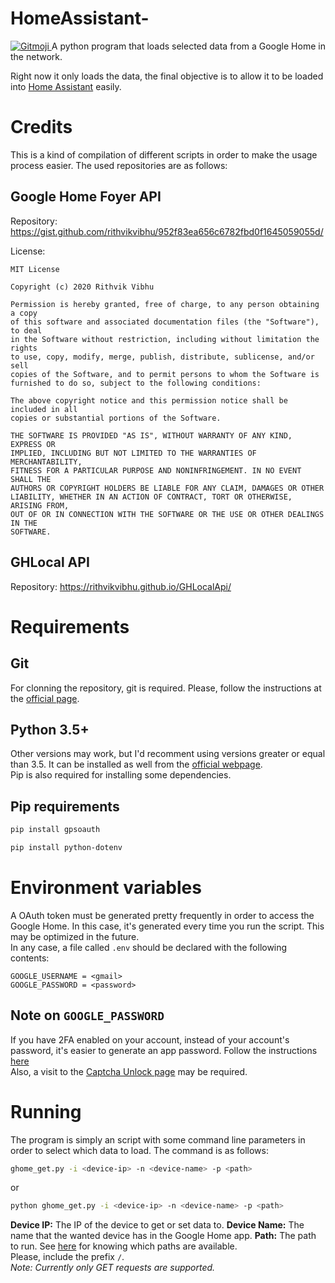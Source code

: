# HomeAssistant-
<a href="https://gitmoji.dev">
  <img src="https://img.shields.io/badge/gitmoji-%20😜%20😍-FFDD67.svg?style=flat-square" alt="Gitmoji">
</a>
A python program that loads selected data from a Google Home in the network.

Right now it only loads the data, the final objective is to allow it to be loaded into [Home Assistant](https://home-assistant.io) easily.

# Credits
This is a kind of compilation of different scripts in order to make the usage process easier. The used repositories are as follows:

## Google Home Foyer API
Repository: https://gist.github.com/rithvikvibhu/952f83ea656c6782fbd0f1645059055d/

License:
```
MIT License

Copyright (c) 2020 Rithvik Vibhu

Permission is hereby granted, free of charge, to any person obtaining a copy
of this software and associated documentation files (the "Software"), to deal
in the Software without restriction, including without limitation the rights
to use, copy, modify, merge, publish, distribute, sublicense, and/or sell
copies of the Software, and to permit persons to whom the Software is
furnished to do so, subject to the following conditions:

The above copyright notice and this permission notice shall be included in all
copies or substantial portions of the Software.

THE SOFTWARE IS PROVIDED "AS IS", WITHOUT WARRANTY OF ANY KIND, EXPRESS OR
IMPLIED, INCLUDING BUT NOT LIMITED TO THE WARRANTIES OF MERCHANTABILITY,
FITNESS FOR A PARTICULAR PURPOSE AND NONINFRINGEMENT. IN NO EVENT SHALL THE
AUTHORS OR COPYRIGHT HOLDERS BE LIABLE FOR ANY CLAIM, DAMAGES OR OTHER
LIABILITY, WHETHER IN AN ACTION OF CONTRACT, TORT OR OTHERWISE, ARISING FROM,
OUT OF OR IN CONNECTION WITH THE SOFTWARE OR THE USE OR OTHER DEALINGS IN THE
SOFTWARE.
```

## GHLocal API
Repository: https://rithvikvibhu.github.io/GHLocalApi/

# Requirements
## Git
For clonning the repository, git is required. Please, follow the instructions at the [official page](https://git-scm.com/).
## Python 3.5+
Other versions may work, but I'd recomment using versions greater or equal than 3.5. It can be installed as well from the [official webpage](https://www.python.org/).\
Pip is also required for installing some dependencies.
## Pip requirements
```bash
pip install gpsoauth
```
```bash
pip install python-dotenv
```

# Environment variables
A OAuth token must be generated pretty frequently in order to access the Google Home. In this case, it's generated every time you run the script. This may be optimized in the future.\
In any case, a file called `.env` should be declared with the following contents:
```
GOOGLE_USERNAME = <gmail>
GOOGLE_PASSWORD = <password>
```
## Note on `GOOGLE_PASSWORD`
If you have 2FA enabled on your account, instead of your account's password, it's easier to generate an app password. Follow the instructions [here](https://myaccount.google.com/apppasswords)\
Also, a visit to the [Captcha Unlock page](https://accounts.google.com/DisplayUnlockCaptcha) may be required.

# Running
The program is simply an script with some command line parameters in order to select which data to load. The command is as follows:
```bash
ghome_get.py -i <device-ip> -n <device-name> -p <path>
```
or
```bash
python ghome_get.py -i <device-ip> -n <device-name> -p <path>
```
**Device IP:**
The IP of the device to get or set data to.
**Device Name:**
The name that the wanted device has in the Google Home app.
**Path:**
The path to run. See [here](https://rithvikvibhu.github.io/GHLocalApi/) for knowing which paths are available.\
Please, include the prefix `/`.\
*Note: Currently only GET requests are supported.*